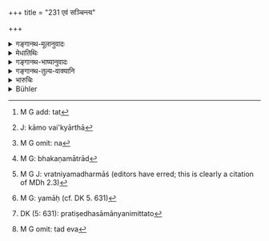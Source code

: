 +++
title = "231 एवं सञ्चिन्त्य"

+++

<details><summary>गङ्गानथ-मूलानुवादः</summary>

Having thus considered in his mind the results arising after death from his deeds, he should perform good acts, by his thought, speech and body.—(231)
</details>

<details><summary>मेधातिथिः</summary>

**एवम्** इति कृत्स्नस्य विधिनिषेधसमूहस्य प्रत्यवमर्शः । **प्रेत्य कर्मफलोदयं** शुभस्य कर्मणः स्वर्गादिफलावाप्तिर् अशुभस्य नरकोपपत्तिर् अकृते प्रायश्चित्ते, प्रायश्चित्तं चातिदुःखरूपम् । एतन् **मनसि संचिन्त्य शुभं कर्म समाचरेत्** । 

- विहितं **शुभम्**[^३५७] । तथा "संकल्पमूलः कामो वै" (म्ध् २.३), "वाच्य् अर्था[^३५८] नियताः" (म्ध् ४.२५६) इति च । तस्माद् यद्य् अपि "न हिंस्यात्" इत्य् उद्यमननिपातने न[^३५९] दण्डादेः परदुःखोत्पादने उच्येते, तथाप्य् एवमादिशास्त्रपर्यालोचनयाध्यवसायादिनिषेधः ।


[^३५९]:
     M G omit: na


[^३५८]:
     J: kāmo vai'kyārthā 


[^३५७]:
     M G add: tat

- एवम् अभक्ष्यभक्षणादाव् अपि द्रष्टव्यम् । यद्य् अपि भकणम्[^३६०] अन्नादिनिगरणपर्यन्तं तथापि मानसो ऽध्यवसायो निषिद्ध एव । 


[^३६०]:
     M G: bhakaṇamātrād

- एवम् अगम्यागमने ऽपि । यद्य् अपि हीन्द्रियसमापत्तिर् गमनं तथापि तदर्थाध्यवसायो व्यापार एवमादिशास्त्रान्तरैर् निषिध्यते । 

- <u>यद्य् एवं</u> हननभक्षणागम्यागमनेषु यत् प्रायश्चित्तं तद् अध्यवसाये ऽपि प्राप्नोति । 

- <u>नैष दोषः</u> । ब्राह्मणवधे तावद् इष्टम् एव, "अहत्वापि" (ग्ध् २२.११) इति वचनात् । अन्यत्र तु मुख्यस्यैव शब्दार्थस्य परिग्रहो न्याय्यः । प्रतिषेधे तूक्तशास्त्रपर्यालोचनया स मनोव्यापारात् प्रभृति कायव्यापारपर्यन्तविषयो ऽवतिष्ठते । 

- <u>यद्य् एवं</u> "निन्दितं समाचरन्" (म्ध् ११.४३) इति प्रायश्चित्तनिमित्तोपदेशात् प्रतिषेधानुसारिप्रायश्चित्तं प्राप्नोति ।

- <u>क एवम्</u> आह "नास्ति प्रायचित्तम्" इति । किं च, तच्छब्दचोदितान् न भवत्य् अन्यस्य लघु कल्प्यम् । तथा च सर्वप्रायश्चित्तानाम् एवमादिर् अपि विषयो न्याय्यः । 

- <u>कुतः</u> पुनर् अयं विसेषो लभ्यते ।

- <u>प्रतिषेधाध्यवसायाद्</u> इति । प्रायश्चित्तानि तु शब्दार्थेष्व् एव- "व्रतानि यमधर्माश्[^३६१] च सर्वे संकल्पजाः" (म्ध् २.३) इत्य् अनेन विधिप्रतिषेधाव् एवोच्येते । "व्रतानि" विधिरूपाणि, "नियमाः"[^३६२] प्रतिषेधलक्षणाः, तत्रैव च कृतार्थत्वान् नैमित्तिकेषु यावत् प्रवर्तितुम् अर्हन्ति । अस्ति च प्रतिषेधसामान्यनिमित्तम् अतो[^३६३] भवति प्रायश्चित्तम् । न च तद् एव[^३६४] । "परद्रव्येष्व् अभिध्यानम्" (म्ध् १२.५) इति चात्रैवान्ते दर्शयिष्यामः ॥ ११.२३१ ॥


[^३६४]:
     M G omit: tad eva


[^३६३]:
     DK (5: 631): pratiṣedhasāmānyanimittato


[^३६२]:
     M G: yamāḥ (cf. DK 5. 631)


[^३६१]:
     M G J: vratniyamadharmāś (editors have erred; this is clearly a citation of MDh 2.3)
</details>

<details><summary>गङ्गानथ-भाष्यानुवादः</summary>

‘*Thus*’—refers to the whole. lot of injunctions and prohibitions.

‘*Results arising after death from his deeds*’—‘The result of good acts is Heaven, and that of bad ones, hell, if expiations are not performed, and expiations are extremely painful,’—having thought over all this, ‘*he shall perform, good deeds*.’

‘*Good*’ is that which is enjoined, as also the *determination*, or desire, to do it Thus it is that, even though in the case of the prohibition ‘one shall not injure living creatures,’ what is expressed by the words is causing pain to others by the raising and letting fall of a stick or some other weapon, yet, on the strength of teachings like the present verse, it is taken as forbidding the *wish* to injure.

Similarly in the case of the eating of what should not be eaten. Though ‘eating’ is the name given to the act ending with the swallowing of food, yet even the mental act of desiring to eat has been forbidden.

Similarly also in the case of having intercourse with women with whom one should not have intercourse; though ‘intercourse’ really stands for the actual penetration of the organ, yet the act of mere willing to do the act has been forbidden by other texts.

“If such be the ease with the acts of *killing*, *eating* and
*intercourse*, then the expiation for the *desire* to do these should be
the same as that for the actual acts themselves.”

There is no force in this objection. So far as the killing of a Brāhmaṇa is concerned, what has been urged is certainly true; because of the assertion—‘even though the man have not actually killed him, etc., etc.’ In other wises, the right course to adopt would always be to accept the direct meaning of the-words of the texts concerned. As regards prohibitions, on the strength of the said texts, they are taken us pertaining to the whole series of acts, beginning with the *desire* to act and ending with the actual act itself.

“If this be so, then, inasmuch as the liability to expiations has been made conditional upon the doing of ‘a *forbidden* act’ (11. 44), the expiation in each case would have to be in accordance with the prohibition (even on the mete desire to act).”

Who says that there is no expiation? All that the words imply is that in the case of the mere *will* to act, the expiation would be lighter than that in that of the actual act. This would be the right course to adopt in the course of all expiations.

“Whence is this particular rule obtained?”

From the very nature of prohibitions. In fact ‘the expiations also, consisting in vows, restraints and pious acts, have their source in determination.’ This last passage also refers to only Injunctions and Prohibitions. ‘Vows’ are of the nature of Injunctions and ‘Restraints’ of the nature of Prohibitions. And having their purposes have been fulfilled in these, the words need not be applied to other conditions and circumstances (?). In the case of all prohibitions however, the condition is present that the act is forbidden; whence it follows’ that an expiation is necessary. But the expiation (in the case of mere determination or desire) need not be the same as that in the case of the actual act.

All this we shall show under the verse ‘coveting the property of others, etc., etc,’ (12.5)
</details>

<details><summary>गङ्गानथ-तुल्य-वाक्यानि</summary>

**(verses 11.227-233)  
**

See Comparative notes for [Verse
11.228](http://www.wisdomlib.org/hinduism/book/manusmriti-with-the-commentary-of-medhatithi/d/doc202132.html#comparative-notes "English translation of verse").
</details>

<details><summary>भारुचिः</summary>

उभयम् अपि निवृत्तिं प्रायश्चित्तं च, येनैकत्रानुत्पत्तिर् एव पापस्य, अन्यत्रोत्पन्नस्य विनाशः । यतश् चैतद् एवम् अतः ॥ ११.२२९ ॥
</details>

<details><summary>Bühler</summary>

232	Having thus considered in his mind what results will arise from his deeds after death, let him always be good in thoughts, speech, and actions.
</details>
